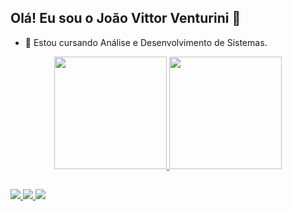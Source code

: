 ## Olá! Eu sou o João Vittor Venturini 👋

- 🌱 Estou cursando Análise e Desenvolvimento de Sistemas.

<div align="center">
  <a href="https://github.com/JoaoVittorVenturini">
  <img height="180em" src="https://github-readme-stats.vercel.app/api?username=JoaoVittorVenturini&show_icons=true&theme=dark&include_all_commits=true&count_private=true"/>
  <img height="180em" src="https://github-readme-stats.vercel.app/api/top-langs/?username=JoaoVittorVenturini&layout=compact&langs_count=7&theme=dark"/>
</div>
  
##
  
<div> 
  <!--linkedin-->
  <a href="https://www.linkedin.com/in/joão-vittor-venturini-lopes-lindo-a9b549247/" target="_blank"> <img src="https://img.shields.io/badge/-LinkedIn-%230077B5?style=for-the-badge&logo=linkedin&logoColor=white" target="_blank"> </a> 
  <!--insta-->
  <a href="https://www.instagram.com/joao.vittor.venturini/" target="_blank"> <img src="https://img.shields.io/badge/-Instagram-%23E4405F?style=for-the-badge&logo=instagram&logoColor=white" target="_blank"> </a>
  <!--discord-->
 <a href="https://discord.gg/BV9hV8ZTEf" target="_blank"> <img src="https://img.shields.io/badge/Discord-7289DA?style=for-the-badge&logo=discord&logoColor=white" target="_blank"> </a> 
  </div>
